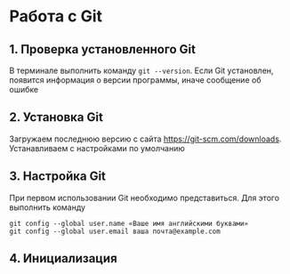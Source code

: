 # Работа с Git

## 1. Проверка установленного Git

В терминале выполнить команду `git --version`.
Если Git установлен, появится информация о версии программы, иначе сообщение об ошибке

## 2. Установка Git

Загружаем последнюю версию с сайта https://git-scm.com/downloads. Устанавливаем с настройками по умолчанию

## 3. Настройка Git
При первом использовании Git необходимо представиться. Для этого выполнить команду 
```
git config --global user.name «Ваше имя английскими буквами»
git config --global user.email ваша почта@example.com
```

## 4. Инициализация
